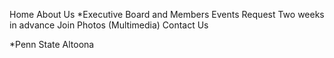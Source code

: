 Home
About Us
*Executive Board and Members
Events
Request
	Two weeks in advance
Join
Photos (Multimedia)
Contact Us

*Penn State Altoona